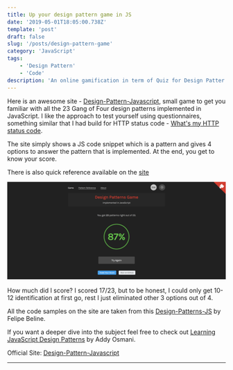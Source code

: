 ```yaml
---
title: Up your design pattern game in JS
date: '2019-05-01T18:05:00.738Z'
template: 'post'
draft: false
slug: '/posts/design-pattern-game'
category: 'JavaScript'
tags:
    - 'Design Pattern'
    - 'Code'
description: 'An online gamification in term of Quiz for Design Patter in JavaScript.'
---
```


Here is an awesome site - [Design-Pattern-Javascript](https://github.com/zoltantothcom/Design-Patterns-JavaScript), small game to get you familiar with all the 23 Gang of Four design patterns implemented in JavaScript. I like the approach to test yourself using questionnaires, something similar that I had build for HTTP status code - [What's my HTTP status code](https://httpstatuscode.netlify.com/).

The site simply shows a JS code snippet which is a pattern and gives 4 options to answer the pattern that is implemented. At the end, you get to know your score.

There is also quick reference available on the [site](http://designpatternsgame.com/patterns)

![Screenshot](/media/designpattergame.png)

How much did I score? I scored 17/23, but to be honest, I could only get 10-12 identification at first go, rest I just eliminated other 3 options out of 4.

All the code samples on the site are taken from this [Design-Patterns-JS](https://github.com/fbeline/Design-Patterns-JS) by Felipe Beline.

If you want a deeper dive into the subject feel free to check out [Learning JavaScript Design Patterns](https://addyosmani.com/resources/essentialjsdesignpatterns/book/) by Addy Osmani.

Official Site: [Design-Pattern-Javascript](https://github.com/zoltantothcom/Design-Patterns-JavaScript)

---
